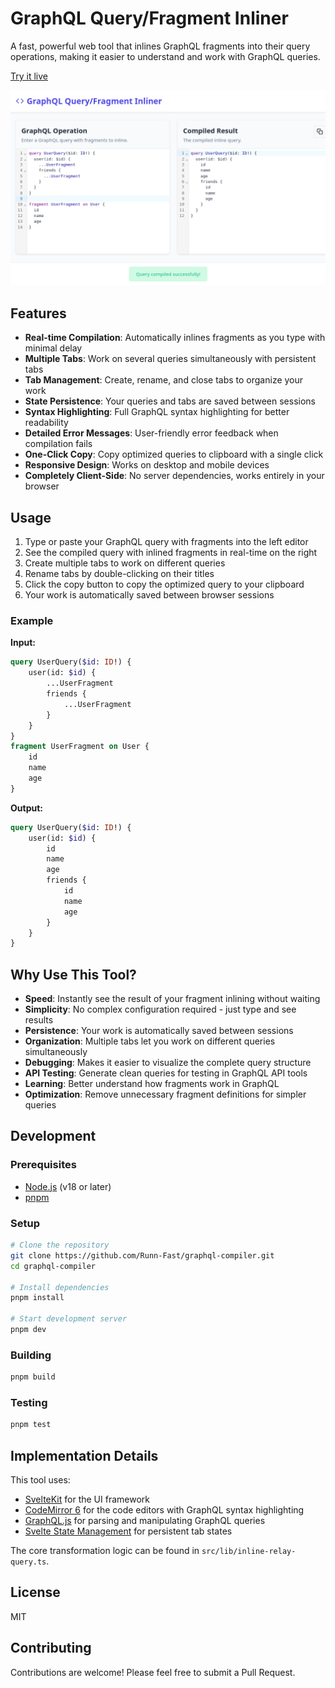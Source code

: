 # GraphQL Query/Fragment Inliner

A fast, powerful web tool that inlines GraphQL fragments into their query operations, making it easier to understand and work with GraphQL queries.

[Try it live](https://runn-fast.github.io/graphql-compiler)

![Screenshot of GraphQL Query/Fragment Inliner tool](./screenshot.png)

## Features

- **Real-time Compilation**: Automatically inlines fragments as you type with minimal delay
- **Multiple Tabs**: Work on several queries simultaneously with persistent tabs
- **Tab Management**: Create, rename, and close tabs to organize your work
- **State Persistence**: Your queries and tabs are saved between sessions
- **Syntax Highlighting**: Full GraphQL syntax highlighting for better readability
- **Detailed Error Messages**: User-friendly error feedback when compilation fails
- **One-Click Copy**: Copy optimized queries to clipboard with a single click
- **Responsive Design**: Works on desktop and mobile devices
- **Completely Client-Side**: No server dependencies, works entirely in your browser

## Usage

1. Type or paste your GraphQL query with fragments into the left editor
2. See the compiled query with inlined fragments in real-time on the right
3. Create multiple tabs to work on different queries
4. Rename tabs by double-clicking on their titles
5. Click the copy button to copy the optimized query to your clipboard
6. Your work is automatically saved between browser sessions

### Example

**Input:**

```graphql
query UserQuery($id: ID!) {
	user(id: $id) {
		...UserFragment
		friends {
			...UserFragment
		}
	}
}
fragment UserFragment on User {
	id
	name
	age
}
```

**Output:**

```graphql
query UserQuery($id: ID!) {
	user(id: $id) {
		id
		name
		age
		friends {
			id
			name
			age
		}
	}
}
```

## Why Use This Tool?

- **Speed**: Instantly see the result of your fragment inlining without waiting
- **Simplicity**: No complex configuration required - just type and see results
- **Persistence**: Your work is automatically saved between sessions
- **Organization**: Multiple tabs let you work on different queries simultaneously
- **Debugging**: Makes it easier to visualize the complete query structure
- **API Testing**: Generate clean queries for testing in GraphQL API tools
- **Learning**: Better understand how fragments work in GraphQL
- **Optimization**: Remove unnecessary fragment definitions for simpler queries

## Development

### Prerequisites

- [Node.js](https://nodejs.org/) (v18 or later)
- [pnpm](https://pnpm.io/)

### Setup

```bash
# Clone the repository
git clone https://github.com/Runn-Fast/graphql-compiler.git
cd graphql-compiler

# Install dependencies
pnpm install

# Start development server
pnpm dev
```

### Building

```bash
pnpm build
```

### Testing

```bash
pnpm test
```

## Implementation Details

This tool uses:

- [SvelteKit](https://kit.svelte.dev/) for the UI framework
- [CodeMirror 6](https://codemirror.net/) for the code editors with GraphQL syntax highlighting
- [GraphQL.js](https://github.com/graphql/graphql-js) for parsing and manipulating GraphQL queries
- [Svelte State Management](https://svelte.dev/docs/state-management) for persistent tab states

The core transformation logic can be found in `src/lib/inline-relay-query.ts`.

## License

MIT

## Contributing

Contributions are welcome! Please feel free to submit a Pull Request.
